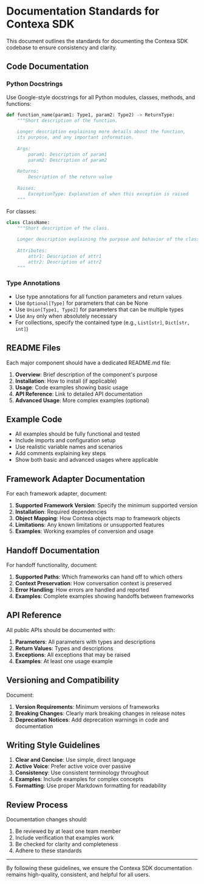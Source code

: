 # Documentation Standards for Contexa SDK

This document outlines the standards for documenting the Contexa SDK codebase to ensure consistency and clarity.

## Code Documentation

### Python Docstrings

Use Google-style docstrings for all Python modules, classes, methods, and functions:

```python
def function_name(param1: Type1, param2: Type2) -> ReturnType:
    """Short description of the function.
    
    Longer description explaining more details about the function,
    its purpose, and any important information.
    
    Args:
        param1: Description of param1
        param2: Description of param2
        
    Returns:
        Description of the return value
        
    Raises:
        ExceptionType: Explanation of when this exception is raised
    """
```

For classes:

```python
class ClassName:
    """Short description of the class.
    
    Longer description explaining the purpose and behavior of the class.
    
    Attributes:
        attr1: Description of attr1
        attr2: Description of attr2
    """
```

### Type Annotations

- Use type annotations for all function parameters and return values
- Use `Optional[Type]` for parameters that can be None
- Use `Union[Type1, Type2]` for parameters that can be multiple types
- Use `Any` only when absolutely necessary
- For collections, specify the contained type (e.g., `List[str]`, `Dict[str, int]`)

## README Files

Each major component should have a dedicated README.md file:

1. **Overview**: Brief description of the component's purpose
2. **Installation**: How to install (if applicable)
3. **Usage**: Code examples showing basic usage
4. **API Reference**: Link to detailed API documentation
5. **Advanced Usage**: More complex examples (optional)

## Example Code

- All examples should be fully functional and tested
- Include imports and configuration setup
- Use realistic variable names and scenarios
- Add comments explaining key steps
- Show both basic and advanced usages where applicable

## Framework Adapter Documentation

For each framework adapter, document:

1. **Supported Framework Version**: Specify the minimum supported version
2. **Installation**: Required dependencies
3. **Object Mapping**: How Contexa objects map to framework objects
4. **Limitations**: Any known limitations or unsupported features
5. **Examples**: Working examples of conversion and usage

## Handoff Documentation

For handoff functionality, document:

1. **Supported Paths**: Which frameworks can hand off to which others
2. **Context Preservation**: How conversation context is preserved
3. **Error Handling**: How errors are handled and reported
4. **Examples**: Complete examples showing handoffs between frameworks

## API Reference

All public APIs should be documented with:

1. **Parameters**: All parameters with types and descriptions
2. **Return Values**: Types and descriptions
3. **Exceptions**: All exceptions that may be raised
4. **Examples**: At least one usage example

## Versioning and Compatibility

Document:

1. **Version Requirements**: Minimum versions of frameworks
2. **Breaking Changes**: Clearly mark breaking changes in release notes
3. **Deprecation Notices**: Add deprecation warnings in code and documentation

## Writing Style Guidelines

1. **Clear and Concise**: Use simple, direct language
2. **Active Voice**: Prefer active voice over passive
3. **Consistency**: Use consistent terminology throughout
4. **Examples**: Include examples for complex concepts
5. **Formatting**: Use proper Markdown formatting for readability

## Review Process

Documentation changes should:

1. Be reviewed by at least one team member
2. Include verification that examples work
3. Be checked for clarity and completeness
4. Adhere to these standards

---

By following these guidelines, we ensure the Contexa SDK documentation remains high-quality, consistent, and helpful for all users. 
